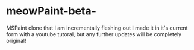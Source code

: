 # meowPaint-beta-
MSPaint clone that I am incrementally fleshing out
I made it in it's current form with a youtube tutoral, but any further updates will be completely original!
